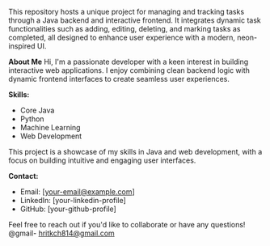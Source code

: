 This repository hosts a unique project for managing and tracking tasks through a Java backend and interactive frontend. It integrates dynamic task functionalities such as adding, editing, deleting, and marking tasks as completed, all designed to enhance user experience with a modern, neon-inspired UI.

**About Me**
Hi, I'm a passionate developer with a keen interest in building interactive web applications. I enjoy combining clean backend logic with dynamic frontend interfaces to create seamless user experiences. 

**Skills:**
- Core Java
- Python
- Machine Learning
- Web Development

This project is a showcase of my skills in Java and web development, with a focus on building intuitive and engaging user interfaces.

**Contact:**
- Email: [your-email@example.com]
- LinkedIn: [your-linkedin-profile]
- GitHub: [your-github-profile]

Feel free to reach out if you'd like to collaborate or have any questions!
@gmail- hritkch814@gmail.com
